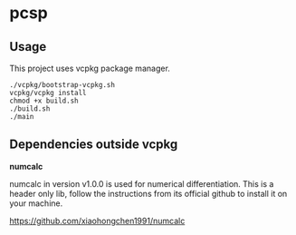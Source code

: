# pcsp

## Usage 

This project uses vcpkg package manager.

```
./vcpkg/bootstrap-vcpkg.sh
vcpkg/vcpkg install 
chmod +x build.sh
./build.sh
./main
```

## Dependencies outside vcpkg 

**numcalc**

numcalc in version v1.0.0 is used for numerical differentiation. 
This is a header only lib, follow the instructions from its official github to install it on your machine.

https://github.com/xiaohongchen1991/numcalc
